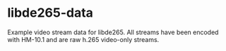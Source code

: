 libde265-data
=============

Example video stream data for libde265.
All streams have been encoded with HM-10.1 and are raw h.265 video-only streams.

